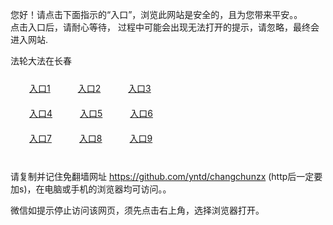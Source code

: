 您好！请点击下面指示的“入口”，浏览此网站是安全的，且为您带来平安。。 <br/>
点击入口后，请耐心等待， 过程中可能会出现无法打开的提示，请忽略，最终会进入网站. </br>

法轮大法在长春<br/>
<div style="padding:10px"><a style="margin:20px" target="_blank" href="https://d109z01n74o0q4.cloudfront.net/2Qpsp?lszmadyg" id="ccLink1" rel="nofollow">入口1</a> <a target="_blank" style="margin:20px" href="https://d1vbnvnxzm9ikb.cloudfront.net/2Qpsp?lhtiww" id="ccLink2" rel="nofollow">入口2</a> <a style="margin:20px" target="_blank" href="https://dh6h9qbzkxkhk.cloudfront.net/2Qpsp?rrexkuto" id="ccLink3" rel="nofollow">入口3</a></div>

<div style="padding:10px" ><a style="margin:20px" target="_blank" href="https://d109z01n74o0q4.cloudfront.net/2Qpsp?lszmadyg" id="ccLink4" rel="nofollow">入口4</a> <a style="margin:20px" href="https://d1vbnvnxzm9ikb.cloudfront.net/2Qpsp?lhtiww" target="_blank" id="ccLink5" rel="nofollow">入口5</a> <a style="margin:20px" href="https://dh6h9qbzkxkhk.cloudfront.net/2Qpsp?rrexkuto" target="_blank" id="ccLink6" rel="nofollow">入口6</a></div>

<div style="padding:10px"><a style="margin:20px" target="_blank" href="https://d109z01n74o0q4.cloudfront.net/2Qpsp?lszmadyg" id="ccLink7" rel="nofollow">入口7</a> <a style="margin:20px" href="https://d1vbnvnxzm9ikb.cloudfront.net/2Qpsp?lhtiww" target="_blank" id="ccLink8" rel="nofollow">入口8</a> <a style="margin:20px" target="_blank" href="https://dh6h9qbzkxkhk.cloudfront.net/2Qpsp?rrexkuto" id="ccLink9" rel="nofollow">入口9</a></div>

<br/>



请复制并记住免翻墙网址 https://github.com/yntd/changchunzx (http后一定要加s)，在电脑或手机的浏览器均可访问。。<br/>

微信如提示停止访问该网页，须先点击右上角，选择浏览器打开。
